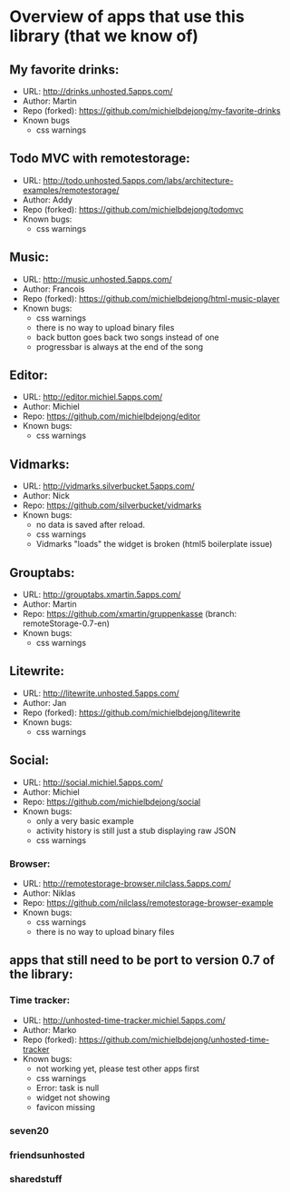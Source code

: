 # Overview of apps that use this library (that we know of)

## My favorite drinks:
* URL: http://drinks.unhosted.5apps.com/
* Author: Martin
* Repo (forked): https://github.com/michielbdejong/my-favorite-drinks
* Known bugs
  * css warnings

## Todo MVC with remotestorage:
* URL: http://todo.unhosted.5apps.com/labs/architecture-examples/remotestorage/
* Author: Addy
* Repo (forked): https://github.com/michielbdejong/todomvc
* Known bugs:
  * css warnings

## Music:
* URL: http://music.unhosted.5apps.com/
* Author: Francois
* Repo (forked): https://github.com/michielbdejong/html-music-player
* Known bugs:
  * css warnings
  * there is no way to upload binary files
  * back button goes back two songs instead of one
  * progressbar is always at the end of the song

## Editor:
* URL: http://editor.michiel.5apps.com/
* Author: Michiel
* Repo: https://github.com/michielbdejong/editor
* Known bugs:
  * css warnings

## Vidmarks:
* URL: http://vidmarks.silverbucket.5apps.com/
* Author: Nick
* Repo: https://github.com/silverbucket/vidmarks
* Known bugs:
  * no data is saved after reload. 
  * css warnings
  * Vidmarks "loads" the widget is broken (html5 boilerplate issue)

## Grouptabs:
* URL: http://grouptabs.xmartin.5apps.com/
* Author: Martin
* Repo: https://github.com/xmartin/gruppenkasse (branch: remoteStorage-0.7-en)
* Known bugs:
  * css warnings

## Litewrite:
* URL: http://litewrite.unhosted.5apps.com/
* Author: Jan
* Repo (forked): https://github.com/michielbdejong/litewrite
* Known bugs:
  * css warnings

## Social:
* URL: http://social.michiel.5apps.com/
* Author: Michiel
* Repo: https://github.com/michielbdejong/social
* Known bugs:
  * only a very basic example
  * activity history is still just a stub displaying raw JSON
  * css warnings

### Browser:
* URL: http://remotestorage-browser.nilclass.5apps.com/
* Author: Niklas
* Repo: https://github.com/nilclass/remotestorage-browser-example
* Known bugs:
  * css warnings
  * there is no way to upload binary files

## apps that still need to be port to version 0.7 of the library:

### Time tracker:
* URL: http://unhosted-time-tracker.michiel.5apps.com/
* Author: Marko
* Repo (forked): https://github.com/michielbdejong/unhosted-time-tracker
* Known bugs:
  * not working yet, please test other apps first
  * css warnings
  * Error: task is null
  * widget not showing
  * favicon missing

### seven20
### friendsunhosted
### sharedstuff
